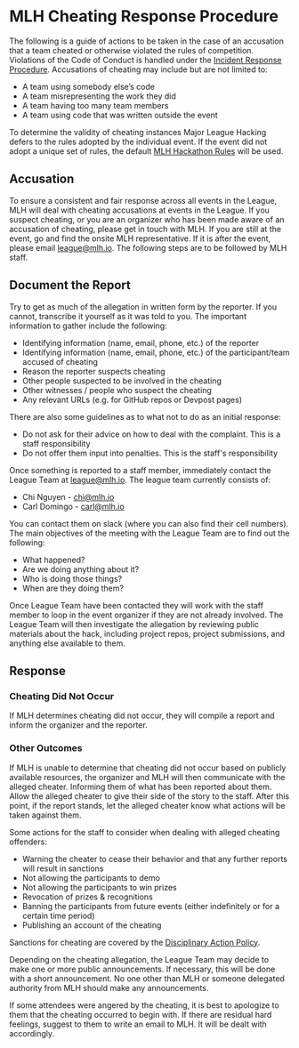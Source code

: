 # MLH Cheating Response Procedure

The following is a guide of actions to be taken in the case of an accusation that a team cheated or otherwise violated the rules of competition. Violations of the Code of Conduct is handled under the [Incident Response Procedure](https://github.com/MLH/policies/blob/master/incident-response.md).
Accusations of cheating may include but are not limited to:

- A team using somebody else’s code
- A team misrepresenting the work they did
- A team having too many team members
- A team using code that was written outside the event

To determine the validity of cheating instances Major League Hacking defers to the rules adopted by the individual event. If the event did not adopt a unique set of rules, the default [MLH Hackathon Rules](https://github.com/MLH/hackathon-rules/blob/master/Rules.md) will be used.

## Accusation

To ensure a consistent and fair response across all events in the League, MLH will deal with cheating accusations at events in the League. If you suspect cheating, or you are an organizer who has been made aware of an accusation of cheating, please get in touch with MLH. If you are still at the event, go and find the onsite MLH representative. If it is after the event, please email league@mlh.io. The following steps are to be followed by MLH staff.

## Document the Report

Try to get as much of the allegation in written form by the reporter. If you cannot, transcribe it yourself as it was told to you. The important information to gather include the following:

- Identifying information (name, email, phone, etc.) of the reporter
- Identifying information (name, email, phone, etc.) of the participant/team accused of cheating
- Reason the reporter suspects cheating
- Other people suspected to be involved in the cheating
- Other witnesses / people who suspect the cheating
- Any relevant URLs (e.g. for GitHub repos or Devpost pages)

There are also some guidelines as to what not to do as an initial response:

- Do not ask for their advice on how to deal with the complaint. This is a staff responsibility
- Do not offer them input into penalties. This is the staff's responsibility

Once something is reported to a staff member, immediately contact the League Team at league@mlh.io. The league team currently consists of:

- Chi Nguyen - chi@mlh.io
- Carl Domingo - carl@mlh.io

You can contact them on slack (where you can also find their cell numbers). The main objectives of the meeting with the League Team are to find out the following:

- What happened?
- Are we doing anything about it?
- Who is doing those things?
- When are they doing them?

Once League Team have been contacted they will work with the staff member to loop in the event organizer if they are not already involved.
The League Team will then investigate the allegation by reviewing public materials about the hack, including project repos, project submissions, and anything else available to them. 

## Response

### Cheating Did Not Occur

If MLH determines cheating did not occur, they will compile a report and inform the organizer and the reporter.

### Other Outcomes

If MLH is unable to determine that cheating did not occur based on publicly available resources, the organizer and MLH will then communicate with the alleged cheater. Informing them of what has been reported about them.
Allow the alleged cheater to give their side of the story to the staff. After this point, if the report stands, let the alleged cheater know what actions will be taken against them.

Some actions for the staff to consider when dealing with alleged cheating offenders:

- Warning the cheater to cease their behavior and that any further reports will result in sanctions
- Not allowing the participants to demo
- Not allowing the participants to win prizes
- Revocation of prizes & recognitions
- Banning the participants from future events (either indefinitely or for a certain time period)
- Publishing an account of the cheating

Sanctions for cheating are covered by the [Disciplinary Action Policy](https://github.com/MLH/policies/blob/master/disciplinary-action.md).

Depending on the cheating allegation, the League Team may decide to make one or more public announcements. If necessary, this will be done with a short announcement. No one other than MLH or someone delegated authority from MLH should make any announcements.

If some attendees were angered by the cheating, it is best to apologize to them that the cheating occurred to begin with. If there are residual hard feelings, suggest to them to write an email to MLH. It will be dealt with accordingly.
